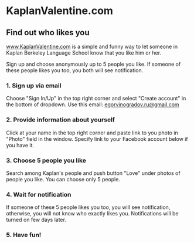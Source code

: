 # KaplanValentine.com

## Find out who likes you
 
www.KaplanValentine.com is a simple and funny way to let someone in Kaplan Berkeley Language School know that you like him or her.

Sign up and choose anonymously up to 5 people you like. If someone of these people likes you too, you both will see notification. 

### 1. Sign up via email
Choose "Sign In/Up" in the top right corner and select "Create account" in the bottom of dropdown. Use this email: egorvinogradov.ru@gmail.com




### 2. Provide information about yourself
Click at your name in the top right corner and paste link to you photo in "Photo" field in the window. Specify link to your Facebook account below if you have it.


 

### 3. Choose 5 people you like
Search among Kaplan's people and push button "Love" under photos of people you like. You can choose only 5 people.


 

### 4. Wait for notification
If someone of these 5 people likes you too, you will see notification, otherwise, you will not know who exactly likes you. Notifications will be turned on few days later.





### 5. Have fun!

